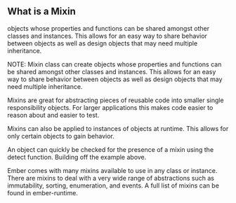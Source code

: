 ##  What is a Mixin

objects whose properties and functions can be shared amongst other classes and instances. This allows for an easy way to share behavior between objects as well as design objects that may need multiple inheritance.

NOTE:
Mixin class can create objects whose properties and functions can be shared amongst other classes and instances. This allows for an easy way to share behavior between objects as well as design objects that may need multiple inheritance.

Mixins are great for abstracting pieces of reusable code into smaller single responsibility objects. For larger applications this makes code easier to reason about and easier to test.

Mixins can also be applied to instances of objects at runtime. This allows for only certain objects to gain behavior.

An object can quickly be checked for the presence of a mixin using the detect function. Building off the example above.

Ember comes with many mixins available to use in any class or instance. There are mixins to deal with a very wide range of abstractions such as immutability, sorting, enumeration, and events. A full list of mixins can be found in ember-runtime.